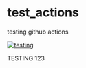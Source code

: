 # test_actions

testing github actions

[![testing](https://github.com/jubelcassio/test_actions/actions/workflows/main.yml/badge.svg)](https://github.com/jubelcassio/test_actions/actions/workflows/main.yml)

TESTING 123
